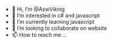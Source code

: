 - 👋 Hi, I’m @AswViking
- 👀 I’m interested in c# and javascript 
- 🌱 I’m currently learning javascript 
- 💞️ I’m looking to collaborate on website
- 📫 How to reach me ...

<!---
AswViking/AswViking is a ✨ special ✨ repository because its `README.md` (this file) appears on your GitHub profile.
You can click the Preview link to take a look at your changes.
--->
